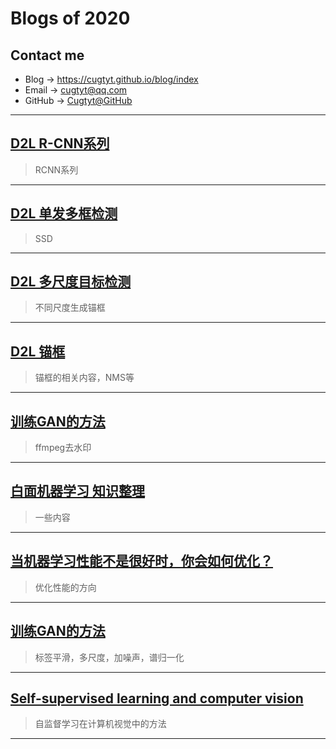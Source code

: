 # **Blogs of 2020**

## Contact me

* Blog -> <https://cugtyt.github.io/blog/index>
* Email -> <cugtyt@qq.com>
* GitHub -> [Cugtyt@GitHub](https://github.com/Cugtyt)

---

## [**D2L R-CNN系列**](https://cugtyt.github.io/blog/2020/0218)

> RCNN系列

---

## [**D2L 单发多框检测**](https://cugtyt.github.io/blog/2020/0217)

> SSD

---

## [**D2L 多尺度目标检测**](https://cugtyt.github.io/blog/2020/0216)

> 不同尺度生成锚框

---

## [**D2L 锚框**](https://cugtyt.github.io/blog/2020/0215)

> 锚框的相关内容，NMS等

---

## [**训练GAN的方法**](https://cugtyt.github.io/blog/2020/0214)

> ffmpeg去水印

---

## [**白面机器学习 知识整理**](https://cugtyt.github.io/blog/2020/0208)

> 一些内容

---

## [**当机器学习性能不是很好时，你会如何优化？**](https://cugtyt.github.io/blog/2020/0207)

> 优化性能的方向

---

## [**训练GAN的方法**](https://cugtyt.github.io/blog/2020/0206)

> 标签平滑，多尺度，加噪声，谱归一化

---

## [**Self-supervised learning and computer vision**](https://cugtyt.github.io/blog/2020/0121)

> 自监督学习在计算机视觉中的方法

---